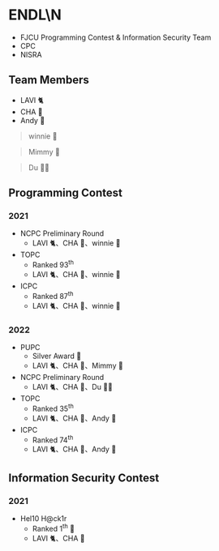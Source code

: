 # ENDL\N
* FJCU Programming Contest & Information Security Team
* CPC
* NISRA

## Team Members

* LAVI :cat2:
* CHA :hamster:
* Andy :wolf:

> winnie :whale:

> Mimmy :poodle:

> Du :polar_bear:

## Programming Contest

### 2021
* NCPC Preliminary Round
    * LAVI :cat2:、CHA :hamster:、winnie :whale:
* TOPC
    * Ranked 93<sup>th</sup>
    * LAVI :cat2:、CHA :hamster:、winnie :whale:
* ICPC
    * Ranked 87<sup>th</sup>
    * LAVI :cat2:、CHA :hamster:、winnie :whale:

### 2022
* PUPC
    * Silver Award :2nd_place_medal:
    * LAVI :cat2:、CHA :hamster:、Mimmy :poodle:
* NCPC Preliminary Round
    * LAVI :cat2:、CHA :hamster:、Du :polar_bear:
* TOPC
    * Ranked 35<sup>th</sup>
    * LAVI :cat2:、CHA :hamster:、Andy :wolf:
* ICPC
    * Ranked 74<sup>th</sup>
    * LAVI :cat2:、CHA :hamster:、Andy :wolf: 

## Information Security Contest

### 2021
* Hel10 H@ck1r 
    * Ranked 1<sup>th</sup> :1st_place_medal:
    * LAVI :cat2:、CHA :hamster: